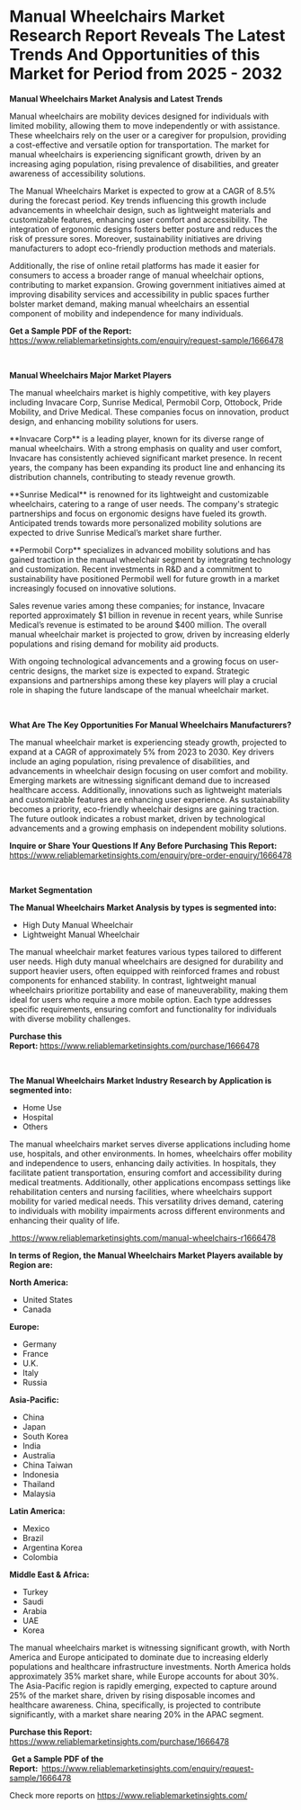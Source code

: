 <p><h1>Manual Wheelchairs Market Research Report Reveals The Latest Trends And Opportunities of this Market for Period from 2025 - 2032</h1></p><p><strong>Manual Wheelchairs Market Analysis and Latest Trends</strong></p>
<p><p>Manual wheelchairs are mobility devices designed for individuals with limited mobility, allowing them to move independently or with assistance. These wheelchairs rely on the user or a caregiver for propulsion, providing a cost-effective and versatile option for transportation. The market for manual wheelchairs is experiencing significant growth, driven by an increasing aging population, rising prevalence of disabilities, and greater awareness of accessibility solutions.</p><p>The Manual Wheelchairs Market is expected to grow at a CAGR of 8.5% during the forecast period. Key trends influencing this growth include advancements in wheelchair design, such as lightweight materials and customizable features, enhancing user comfort and accessibility. The integration of ergonomic designs fosters better posture and reduces the risk of pressure sores. Moreover, sustainability initiatives are driving manufacturers to adopt eco-friendly production methods and materials.</p><p>Additionally, the rise of online retail platforms has made it easier for consumers to access a broader range of manual wheelchair options, contributing to market expansion. Growing government initiatives aimed at improving disability services and accessibility in public spaces further bolster market demand, making manual wheelchairs an essential component of mobility and independence for many individuals.</p></p>
<p><strong>Get a Sample PDF of the Report:&nbsp;</strong> <a href="https://www.reliablemarketinsights.com/enquiry/request-sample/1666478?utm_campaign=3268&utm_medium=2&utm_source=Github&utm_content=ia&utm_term=06032025&utm_id=manual-wheelchairs">https://www.reliablemarketinsights.com/enquiry/request-sample/1666478</a></p>
<p>&nbsp;</p>
<p><strong>Manual Wheelchairs Major Market Players</strong></p>
<p><p>The manual wheelchairs market is highly competitive, with key players including Invacare Corp, Sunrise Medical, Permobil Corp, Ottobock, Pride Mobility, and Drive Medical. These companies focus on innovation, product design, and enhancing mobility solutions for users.</p><p>**Invacare Corp** is a leading player, known for its diverse range of manual wheelchairs. With a strong emphasis on quality and user comfort, Invacare has consistently achieved significant market presence. In recent years, the company has been expanding its product line and enhancing its distribution channels, contributing to steady revenue growth.</p><p>**Sunrise Medical** is renowned for its lightweight and customizable wheelchairs, catering to a range of user needs. The company's strategic partnerships and focus on ergonomic designs have fueled its growth. Anticipated trends towards more personalized mobility solutions are expected to drive Sunrise Medical’s market share further.</p><p>**Permobil Corp** specializes in advanced mobility solutions and has gained traction in the manual wheelchair segment by integrating technology and customization. Recent investments in R&D and a commitment to sustainability have positioned Permobil well for future growth in a market increasingly focused on innovative solutions.</p><p>Sales revenue varies among these companies; for instance, Invacare reported approximately $1 billion in revenue in recent years, while Sunrise Medical’s revenue is estimated to be around $400 million. The overall manual wheelchair market is projected to grow, driven by increasing elderly populations and rising demand for mobility aid products.</p><p>With ongoing technological advancements and a growing focus on user-centric designs, the market size is expected to expand. Strategic expansions and partnerships among these key players will play a crucial role in shaping the future landscape of the manual wheelchair market.</p></p>
<p>&nbsp;</p>
<p><strong>What Are The Key Opportunities For Manual Wheelchairs Manufacturers?</strong></p>
<p><p>The manual wheelchair market is experiencing steady growth, projected to expand at a CAGR of approximately 5% from 2023 to 2030. Key drivers include an aging population, rising prevalence of disabilities, and advancements in wheelchair design focusing on user comfort and mobility. Emerging markets are witnessing significant demand due to increased healthcare access. Additionally, innovations such as lightweight materials and customizable features are enhancing user experience. As sustainability becomes a priority, eco-friendly wheelchair designs are gaining traction. The future outlook indicates a robust market, driven by technological advancements and a growing emphasis on independent mobility solutions.</p></p>
<p><strong>Inquire or Share Your Questions If Any Before Purchasing This Report:</strong> <a href="https://www.reliablemarketinsights.com/enquiry/pre-order-enquiry/1666478?utm_campaign=3268&utm_medium=2&utm_source=Github&utm_content=ia&utm_term=06032025&utm_id=manual-wheelchairs">https://www.reliablemarketinsights.com/enquiry/pre-order-enquiry/1666478</a></p>
<p>&nbsp;</p>
<p><strong>Market Segmentation</strong></p>
<p><strong>The Manual Wheelchairs Market Analysis by types is segmented into:</strong></p>
<p><ul><li>High Duty Manual Wheelchair</li><li>Lightweight Manual Wheelchair</li></ul></p>
<p><p>The manual wheelchair market features various types tailored to different user needs. High duty manual wheelchairs are designed for durability and support heavier users, often equipped with reinforced frames and robust components for enhanced stability. In contrast, lightweight manual wheelchairs prioritize portability and ease of maneuverability, making them ideal for users who require a more mobile option. Each type addresses specific requirements, ensuring comfort and functionality for individuals with diverse mobility challenges.</p></p>
<p><strong>Purchase this Report:&nbsp;</strong><a href="https://www.reliablemarketinsights.com/purchase/1666478?utm_campaign=3268&utm_medium=2&utm_source=Github&utm_content=ia&utm_term=06032025&utm_id=manual-wheelchairs">https://www.reliablemarketinsights.com/purchase/1666478</a></p>
<p>&nbsp;</p>
<p><strong>The Manual Wheelchairs Market Industry Research by Application is segmented into:</strong></p>
<p><ul><li>Home Use</li><li>Hospital</li><li>Others</li></ul></p>
<p><p>The manual wheelchairs market serves diverse applications including home use, hospitals, and other environments. In homes, wheelchairs offer mobility and independence to users, enhancing daily activities. In hospitals, they facilitate patient transportation, ensuring comfort and accessibility during medical treatments. Additionally, other applications encompass settings like rehabilitation centers and nursing facilities, where wheelchairs support mobility for varied medical needs. This versatility drives demand, catering to individuals with mobility impairments across different environments and enhancing their quality of life.</p></p>
<p><a href="https://www.reliablemarketinsights.com/manual-wheelchairs-r1666478?utm_campaign=3268&utm_medium=2&utm_source=Github&utm_content=ia&utm_term=06032025&utm_id=manual-wheelchairs">&nbsp;https://www.reliablemarketinsights.com/manual-wheelchairs-r1666478</a></p>
<p><strong>In terms of Region, the Manual Wheelchairs Market Players available by Region are:</strong></p>
<p>
    <p> <strong> North America: </strong>
        <ul>
            <li>United States</li>
            <li>Canada</li>
        </ul>
        </p> 
    <p> <strong> Europe: </strong>
        <ul>
            <li>Germany</li>
            <li>France</li>
            <li>U.K.</li>
            <li>Italy</li>
            <li>Russia</li>
        </ul>
        </p> 
    <p> <strong> Asia-Pacific: </strong>
        <ul>
            <li>China</li>
            <li>Japan</li>
            <li>South Korea</li>
            <li>India</li>
            <li>Australia</li>
            <li>China Taiwan</li>
            <li>Indonesia</li>
            <li>Thailand</li>
            <li>Malaysia</li>
        </ul>
        </p> 
    <p> <strong> Latin America: </strong>
        <ul>
            <li>Mexico</li>
            <li>Brazil</li>
            <li>Argentina Korea</li>
            <li>Colombia</li>
        </ul>
        </p> 
    <p> <strong> Middle East & Africa: </strong>
        <ul>
            <li>Turkey</li>
            <li>Saudi</li>
            <li>Arabia</li>
            <li>UAE</li>
            <li>Korea</li>
        </ul>
    </p>
    </p>
<p><p>The manual wheelchairs market is witnessing significant growth, with North America and Europe anticipated to dominate due to increasing elderly populations and healthcare infrastructure investments. North America holds approximately 35% market share, while Europe accounts for about 30%. The Asia-Pacific region is rapidly emerging, expected to capture around 25% of the market share, driven by rising disposable incomes and healthcare awareness. China, specifically, is projected to contribute significantly, with a market share nearing 20% in the APAC segment.</p></p>
<p><strong>Purchase this Report: </strong><a href="https://www.reliablemarketinsights.com/purchase/1666478?utm_campaign=3268&utm_medium=2&utm_source=Github&utm_content=ia&utm_term=06032025&utm_id=manual-wheelchairs">https://www.reliablemarketinsights.com/purchase/1666478</a></p>
<p>&nbsp;<strong>Get a Sample PDF of the Report:&nbsp;&nbsp;</strong><a href="https://www.reliablemarketinsights.com/enquiry/request-sample/1666478?utm_campaign=3268&utm_medium=2&utm_source=Github&utm_content=ia&utm_term=06032025&utm_id=manual-wheelchairs">https://www.reliablemarketinsights.com/enquiry/request-sample/1666478</a></p>
<p><strong></strong></p>
<p>Check more reports on <a href="https://www.reliablemarketinsights.com/?utm_campaign=3268&utm_medium=2&utm_source=Github&utm_content=ia&utm_term=06032025&utm_id=manual-wheelchairs">https://www.reliablemarketinsights.com/</a></p>